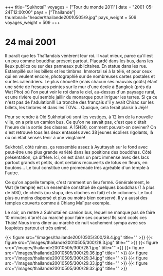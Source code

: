 +++
title="Sukhotaï"
voyages = ["Tour du monde 2011"]
date = "2001-05-24T12:00:00"
pays = ["Thailande"]
thumbnail="header/thailande20010505/9.jpg"
pays_weight = 509
voyages_weight = 509
+++
# 24 mai 2001

Il paraît que les Thaïlandais vénèrent leur roi. Il vaut mieux, parce qu'il 
est un peu comme bouddha: présent partout. Placardé dans les bus, dans les lieux 
publics ou sur des panneaux publicitaires. En statue dans les rue. Estampillé 
sur les billets et les timbres. Immortalisé à la télé, et pour ceux qui en veulent 
encore, photographié sur de nombreuses cartes postales et sur les calendriers. 
Le plus chouette (mais chacun ses mauvais goûts) étant une série de fresques 
peintes sur le mur d'une école à Bangkok (près du Wat Pho) où l'on peut voir 
le roi dans le ciel, au-dessus d'un paysage rural, et une rivière qui semble 
jaillir du monarque pour irriguer les terres. Si ça ce n'est pas de l'adulation!!! 
La tronche des français s'il y avait Chirac sur les billets, les timbres et 
dans les TGVs... Quoique, cela ferait plaisir à Jéjé!

Pour se rendre à Old Sukhotaï où sont les vestiges, à 12 km de la nouvelle 
ville, on a pris un camion bus. Ce qu'on ne savait pas, c'est que c'était l'heure 
de la sortie des classes. A 15H30, comment pouvait-on deviner? On s'est retrouvé 
tous les deux entassés avec 38 jeunes écoliers rigolants, là où on était sensés 
tenir à une vingtaine!

Sukhotaï, côté ruines, ça ressemble assez à Ayuttayah sur le fond avec peut-être 
une plus grande variété dans les positions des bouddhas. Côté présentation, 
ça diffère. Ici, on est dans un parc immense avec des lacs partout grands et 
petits, dont certains recouverts de lotus en fleurs, en boutons... Le tout constitue 
une promenade très agréable d'un temple à l'autre.

Ce qu'on appelle temple, c'est rarement un lieu fermé. Généralement, le Wat 
(le temple) est un ensemble constitué de quelques bouddhas (1 à plus de 500), 
de chédis (ou stupa, des cloches en fait) et de colonnes. Le tout plus ou moins 
dispersé et plus ou moins bien conservé. Il y a aussi des temples couverts comme 
à Chiang Maï par exemple.

Le soir, on rentre à Sukhotaï en camion bus, lequel ne manque pas de faire 
10 minutes d'arrêt au marché pour faire ses courses! Ils sont cools ces Thaïs! 
Nous irons dîner au marché de nuit vachement sympa avec ses loupiotes partout 
et très animé. 


<div id="TOTO">{{< figure src="/images/thailande20010505/300/28.4.jpg" title="" >}}
{{< figure src="/images/thailande20010505/300/28.3.jpg" title="" >}}
{{< figure src="/images/thailande20010505/300/28.1.jpg" title="" >}}
{{< figure src="/images/thailande20010505/300/29.36.jpg" title="" >}}
{{< figure src="/images/thailande20010505/300/29.34.jpg" title="" >}}
{{< figure src="/images/thailande20010505/300/29.33.jpg" title="" >}}
{{< figure src="/images/thailande20010505/300/29.32.jpg" title="" >}}
</DIV>

